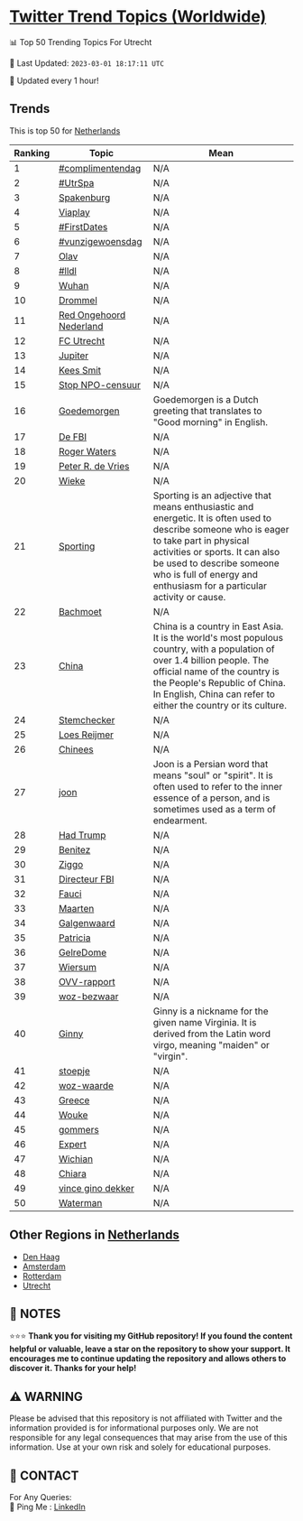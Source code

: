 [Twitter Trend Topics (Worldwide)](https://github.com/ErcinDedeoglu/Twitter-Trend-Topics)
==========


📊 Top 50 Trending Topics For Utrecht

📆 Last Updated: `2023-03-01 18:17:11 UTC`

🔧 Updated every 1 hour!


## Trends

This is top 50 for [Netherlands](</Netherlands>)

| Ranking | Topic | Mean |
| ------- | ------------ | ------------ |
| 1 | [#complimentendag](http://twitter.com/search?q=%23complimentendag) | N/A |
| 2 | [#UtrSpa](http://twitter.com/search?q=%23UtrSpa) | N/A |
| 3 | [Spakenburg](http://twitter.com/search?q=Spakenburg) | N/A |
| 4 | [Viaplay](http://twitter.com/search?q=Viaplay) | N/A |
| 5 | [#FirstDates](http://twitter.com/search?q=%23FirstDates) | N/A |
| 6 | [#vunzigewoensdag](http://twitter.com/search?q=%23vunzigewoensdag) | N/A |
| 7 | [Olav](http://twitter.com/search?q=Olav) | N/A |
| 8 | [#lldl](http://twitter.com/search?q=%23lldl) | N/A |
| 9 | [Wuhan](http://twitter.com/search?q=Wuhan) | N/A |
| 10 | [Drommel](http://twitter.com/search?q=Drommel) | N/A |
| 11 | [Red Ongehoord Nederland](http://twitter.com/search?q=Red+Ongehoord+Nederland) | N/A |
| 12 | [FC Utrecht](http://twitter.com/search?q=FC+Utrecht) | N/A |
| 13 | [Jupiter](http://twitter.com/search?q=Jupiter) | N/A |
| 14 | [Kees Smit](http://twitter.com/search?q=Kees+Smit) | N/A |
| 15 | [Stop NPO-censuur](http://twitter.com/search?q=Stop+NPO-censuur) | N/A |
| 16 | [Goedemorgen](http://twitter.com/search?q=Goedemorgen) | Goedemorgen is a Dutch greeting that translates to "Good morning" in English. |
| 17 | [De FBI](http://twitter.com/search?q=De+FBI) | N/A |
| 18 | [Roger Waters](http://twitter.com/search?q=Roger+Waters) | N/A |
| 19 | [Peter R. de Vries](http://twitter.com/search?q=Peter+R.+de+Vries) | N/A |
| 20 | [Wieke](http://twitter.com/search?q=Wieke) | N/A |
| 21 | [Sporting](http://twitter.com/search?q=Sporting) | Sporting is an adjective that means enthusiastic and energetic. It is often used to describe someone who is eager to take part in physical activities or sports. It can also be used to describe someone who is full of energy and enthusiasm for a particular activity or cause. |
| 22 | [Bachmoet](http://twitter.com/search?q=Bachmoet) | N/A |
| 23 | [China](http://twitter.com/search?q=China) | China is a country in East Asia. It is the world's most populous country, with a population of over 1.4 billion people. The official name of the country is the People's Republic of China. In English, China can refer to either the country or its culture. |
| 24 | [Stemchecker](http://twitter.com/search?q=Stemchecker) | N/A |
| 25 | [Loes Reijmer](http://twitter.com/search?q=Loes+Reijmer) | N/A |
| 26 | [Chinees](http://twitter.com/search?q=Chinees) | N/A |
| 27 | [joon](http://twitter.com/search?q=joon) | Joon is a Persian word that means "soul" or "spirit". It is often used to refer to the inner essence of a person, and is sometimes used as a term of endearment. |
| 28 | [Had Trump](http://twitter.com/search?q=Had+Trump) | N/A |
| 29 | [Benitez](http://twitter.com/search?q=Benitez) | N/A |
| 30 | [Ziggo](http://twitter.com/search?q=Ziggo) | N/A |
| 31 | [Directeur FBI](http://twitter.com/search?q=Directeur+FBI) | N/A |
| 32 | [Fauci](http://twitter.com/search?q=Fauci) | N/A |
| 33 | [Maarten](http://twitter.com/search?q=Maarten) | N/A |
| 34 | [Galgenwaard](http://twitter.com/search?q=Galgenwaard) | N/A |
| 35 | [Patricia](http://twitter.com/search?q=Patricia) | N/A |
| 36 | [GelreDome](http://twitter.com/search?q=GelreDome) | N/A |
| 37 | [Wiersum](http://twitter.com/search?q=Wiersum) | N/A |
| 38 | [OVV-rapport](http://twitter.com/search?q=OVV-rapport) | N/A |
| 39 | [woz-bezwaar](http://twitter.com/search?q=woz-bezwaar) | N/A |
| 40 | [Ginny](http://twitter.com/search?q=Ginny) | Ginny is a nickname for the given name Virginia. It is derived from the Latin word virgo, meaning "maiden" or "virgin". |
| 41 | [stoepje](http://twitter.com/search?q=stoepje) | N/A |
| 42 | [woz-waarde](http://twitter.com/search?q=woz-waarde) | N/A |
| 43 | [Greece](http://twitter.com/search?q=Greece) | N/A |
| 44 | [Wouke](http://twitter.com/search?q=Wouke) | N/A |
| 45 | [gommers](http://twitter.com/search?q=gommers) | N/A |
| 46 | [Expert](http://twitter.com/search?q=Expert) | N/A |
| 47 | [Wichian](http://twitter.com/search?q=Wichian) | N/A |
| 48 | [Chiara](http://twitter.com/search?q=Chiara) | N/A |
| 49 | [vince gino dekker](http://twitter.com/search?q=vince+gino+dekker) | N/A |
| 50 | [Waterman](http://twitter.com/search?q=Waterman) | N/A |



## Other Regions in [Netherlands](</Netherlands>)

* [Den Haag](</Netherlands/Den Haag.md>)
* [Amsterdam](</Netherlands/Amsterdam.md>)
* [Rotterdam](</Netherlands/Rotterdam.md>)
* [Utrecht](</Netherlands/Utrecht.md>)



## 📝 NOTES

⭐⭐⭐ **Thank you for visiting my GitHub repository! If you found the content helpful or valuable, leave a star on the repository to show your support. It encourages me to continue updating the repository and allows others to discover it. Thanks for your help!**


## ⚠️ WARNING

Please be advised that this repository is not affiliated with Twitter and the information provided is for informational purposes only. We are not responsible for any legal consequences that may arise from the use of this information. Use at your own risk and solely for educational purposes.


## 📨 CONTACT

 For Any Queries:  
            🏓 Ping Me : [LinkedIn](https://www.linkedin.com/in/ercindedeoglu/)
